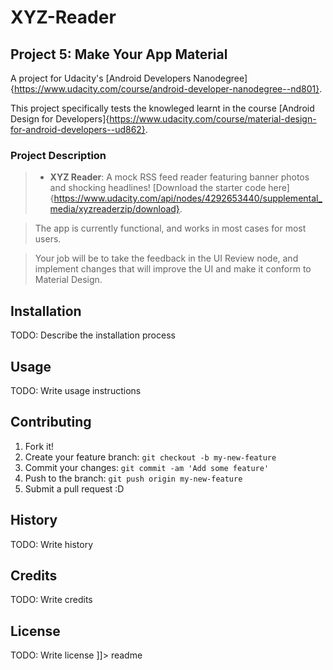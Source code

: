 # XYZ-Reader
## Project 5: Make Your App Material
A project for Udacity's [Android Developers Nanodegree]{https://www.udacity.com/course/android-developer-nanodegree--nd801}.

This project specifically tests the knowleged learnt in the course [Android Design for Developers]{https://www.udacity.com/course/material-design-for-android-developers--ud862}.

### Project Description

> - **XYZ Reader**: A mock RSS feed reader featuring banner photos and shocking headlines! [Download the starter code here]{https://www.udacity.com/api/nodes/4292653440/supplemental_media/xyzreaderzip/download}.

> The app is currently functional, and works in most cases for most users.

> Your job will be to take the feedback in the UI Review node, and implement changes that will improve the UI and make it conform to Material Design.

## Installation
TODO: Describe the installation process
## Usage
TODO: Write usage instructions
## Contributing
1. Fork it!
2. Create your feature branch: `git checkout -b my-new-feature`
3. Commit your changes: `git commit -am 'Add some feature'`
4. Push to the branch: `git push origin my-new-feature`
5. Submit a pull request :D
## History
TODO: Write history
## Credits
TODO: Write credits
## License
TODO: Write license
]]></content>
  <tabTrigger>readme</tabTrigger>
</snippet>
